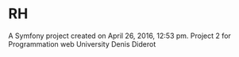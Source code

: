 RH
==

A Symfony project created on April 26, 2016, 12:53 pm.
Project 2 for Programmation web
University Denis Diderot 
